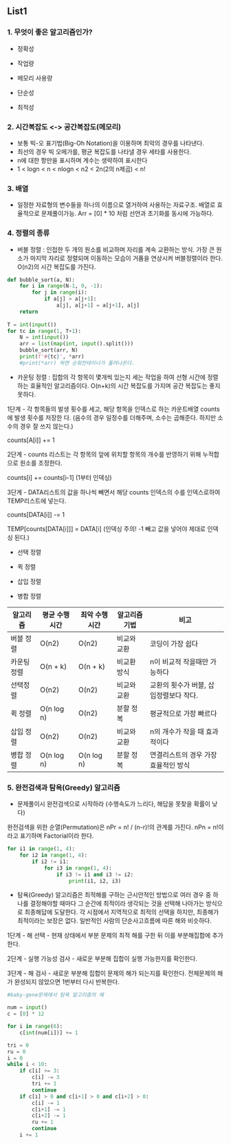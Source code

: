 ## List1

### 1. 무엇이 좋은 알고리즘인가?

- 정확성

- 작업량

- 메모리 사용량

- 단순성

- 최적성



### 2. 시간복잡도 <-> 공간복잡도(메모리)

- 보통 빅-오 표기법(Big-Oh Notation)을 이용하며 최악의 경우를 나타낸다.
- 최선의 경우 빅 오메가를, 평균 복잡도를 나타낼 경우 세타를 사용한다.
- n에 대한 항만을 표시하며 계수는 생략하여 표시한다
- 1 < logn < n < nlogn < n2 < 2n(2의 n제곱) < n!



### 3. 배열

- 일정한 자료형의 변수들을 하나의 이름으로 열거하여 사용하는 자료구조. 배열로 효율적으로 문제풀이가능. Arr = [0] * 10 처럼 선언과 초기화를 동시에 가능하다.



### 4. 정렬의 종류

- 버블 정렬 : 인접한 두 개의 원소를 비교하며 자리를 계속 교환하는 방식. 가장 큰 원소가 마지막 자리로 정렬되며 이동하는 모습이 거품을 연상시켜 버블정렬이라 한다. O(n2)의 시간 복잡도를 가진다.

```python
def bubble_sort(a, N):
    for i in range(N-1, 0, -1):
        for j in range(i):
            if a[j] > a[j+1]:
                a[j], a[j+1] = a[j+1], a[j]
    return
                
T = int(input())
for tc in range(1, T+1):
    N = int(input())
    arr = list(map(int, input().split()))
    bubble_sort(arr, N)
    print(f'#{tc}', *arr)
    #print(*arr) 하면 순회컨테이너가 풀려나온다.
```

- 카운팅 정렬 :  집합의 각 항목이 몇개씩 있는지 세는 작업을 하여 선형 시간에 정렬하는 효율적인 알고리즘이다. O(n+k)의 시간 복잡도를 가지며 공간 복잡도는 좋지 못하다.

1단계 - 각 항목들의 발생 횟수를 세고, 해당 항목을 인덱스로 하는 카운트배열 counts에  발생 횟수를 저장한		다. (음수의 경우 일정수를 더해주며, 소수는 곱해준다. 하지만 소수의 경우 잘 쓰지 않는다.)

counts[A[i]] += 1

2단계 - counts 리스트는 각 항목의 앞에 위치할 항목의 개수를 반영하기 위해 누적합으로 원소를 조정한다.

counts[i] += counts[i-1] (1부터 인덱싱)

3단계 - DATA리스트의 값을 하나씩 빼면서 해당 counts 인덱스의 수를 인덱스로하여 TEMP리스트에 넣는다.

counts[DATA[i]] -= 1

TEMP[counts[DATA[i]]] = DATA[i] (인덱싱 주의! -1 빼고 값을 넣어야 제대로 인덱싱 된다.)

- 선택 정렬

- 퀵 정렬

- 삽입 정렬

- 병합 정렬

| 알고리즘    | 평균 수행시간 | 최악 수행시간 | 알고리즘 기법 | 비고                                   |
| ----------- | ------------- | ------------- | ------------- | -------------------------------------- |
| 버블 정렬   | O(n2)         | O(n2)         | 비교와 교환   | 코딩이 가장 쉽다                       |
| 카운팅 정렬 | O(n + k)      | O(n + k)      | 비교환 방식   | n이 비교적 작을때만 가능하다           |
| 선택정렬    | O(n2)         | O(n2)         | 비교와 교환   | 교환의 횟수가 버블, 삽입정렬보다 작다. |
| 퀵 정렬     | O(n log n)    | O(n2)         | 분할 정복     | 평균적으로 가장 빠르다                 |
| 삽입 정렬   | O(n2)         | O(n2)         | 비교와 교환   | n의 개수가 작을 때 효과적이다          |
| 병합 정렬   | O(n log n)    | O(n log n)    | 분할 정복     | 연결리스트의 경우 가장 효율적인 방식   |



### 5. 완전검색과 탐욕(Greedy) 알고리즘

- 문제풀이시 완전검색으로 시작하라 (수행속도가 느리다, 해답을 못찾을 확률이 낮다)

완전검색을 위한 순열(Permutation)은 nPr = n! / (n-r)!의 관계를 가진다. nPn = n!이라고 표기하며 Factorial이라 한다.

```python
for i1 in range(1, 4):
    for i2 in range(1, 4):
        if i2 != i1:
            for i3 in range(1, 4):
                if i3 != i1 and i3 != i2:
                    print(i1, i2, i3)
```

- 탐욕(Greedy) 알고리즘은 최적해를 구하는 근시안적인 방법으로 여러 경우 중 하나를 결정해야할 때마다 그 순간에 최적이라 생각되는 것을 선택해 나아가는 방식으로 최종해답에 도달한다. 각 시점에서 지역적으로 최적의 선택을 하지만, 최종해가 최적이라는 보장은 없다. 일반적인 사람의 단순사고흐름에 따른 해와 비슷하다.

1단계 - 해 선택 - 현재 상태에서 부분 문제의 최적 해를 구한 뒤 이를 부분해집합에 추가한다.

2단계 - 실행 가능성 검사 - 새로운 부분해 집합이 실행 가능한지를 확인한다.

3단계 - 해 검사 - 새로운 부분해 집합이 문제의 해가 되는지를 확인한다. 전체문제의 해가 완성되지 않았으면 1번부터 다시 반복한다.

````python
#baby-gene문제에서 탐욕 알고리즘의 예

num = input()
c = [0] * 12

for i in range(6):
    c[int(num[i])] += 1

tri = 0
ru = 0
i = 0
while i < 10:
    if c[i] >= 3:
        c[i] -= 3
        tri += 1
        continue
    if c[i] > 0 and c[i+1] > 0 and c[i+2] > 0:
        c[i] -= 1
        c[i+1] -= 1
        c[i+2] -= 1
        ru += 1
        continue
    i += 1
````
